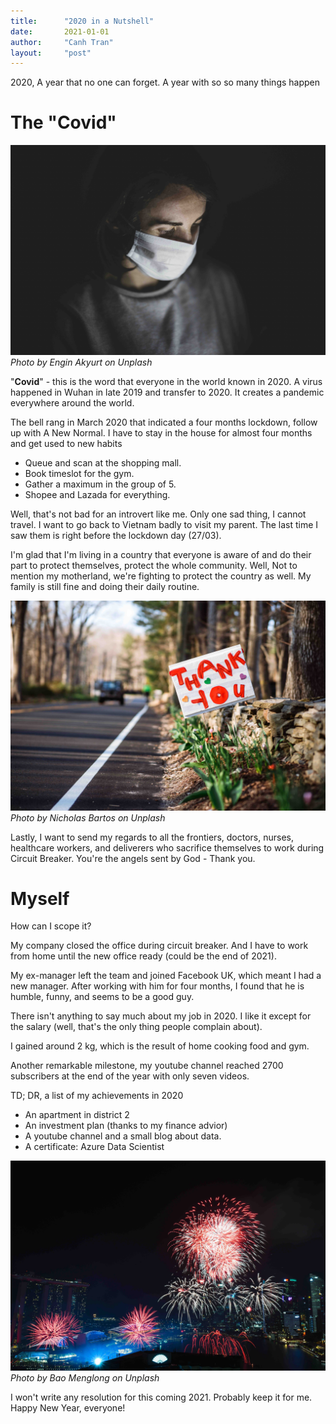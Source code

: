 ```yaml
---
title:      "2020 in a Nutshell"
date:       2021-01-01
author:     "Canh Tran"
layout:     "post"
---
```


2020, A year that no one can forget. A year with so so many things happen

# The "Covid"

![man-with-mask](/assets/posts/2020_nutshell/engin-akyurt-_HN4ZNgXH5w-unsplash.jpg)
*Photo by Engin Akyurt on Unplash*

"**Covid**" - this is the word that everyone in the world known in 2020. A virus happened in Wuhan in late 2019 and transfer to 2020. It creates a pandemic everywhere around the world.

The bell rang in March 2020 that indicated a four months lockdown, follow up with A New Normal. I have to stay in the house for almost four months and get used to new habits

- Queue and scan at the shopping mall.
- Book timeslot for the gym.
- Gather a maximum in the group of 5.
- Shopee and Lazada for everything.

Well, that's not bad for an introvert like me. Only one sad thing, I cannot travel. I want to go back to Vietnam badly to visit my parent. The last time I saw them is right before the lockdown day (27/03).

I'm glad that I'm living in a country that everyone is aware of and do their part to protect themselves, protect the whole community. Well, Not to mention my motherland, we're fighting to protect the country as well. My family is still fine and doing their daily routine.

![thank-you](/assets/posts/2020_nutshell/nicholas-bartos-65Mm-b0g4Z8-unsplash.jpg)
*Photo by Nicholas Bartos on Unplash*

Lastly, I want to send my regards to all the frontiers, doctors, nurses, healthcare workers, and deliverers who sacrifice themselves to work during Circuit Breaker. You're the angels sent by God - Thank you.

# Myself

How can I scope it?

My company closed the office during circuit breaker. And I have to work from home until the new office ready (could be the end of 2021).

My ex-manager left the team and joined Facebook UK, which meant I had a new manager. After working with him for four months, I found that he is humble, funny, and seems to be a good guy.

There isn't anything to say much about my job in 2020. I like it except for the salary (well, that's the only thing people complain about).

I gained around 2 kg, which is the result of home cooking food and gym.

Another remarkable milestone, my youtube channel reached 2700 subscribers at the end of the year with only seven videos.

TD; DR, a list of my achievements in 2020

- An apartment in district 2
- An investment plan (thanks to my finance advior)
- A youtube channel and a small blog about data.
- A certificate: Azure Data Scientist

![happy-new-year](/assets/posts/2020_nutshell/bao-menglong-1mpOYQI0fgM-unsplash.jpg)
*Photo by Bao Menglong on Unplash*

I won't write any resolution for this coming 2021. Probably keep it for me. Happy New Year, everyone!